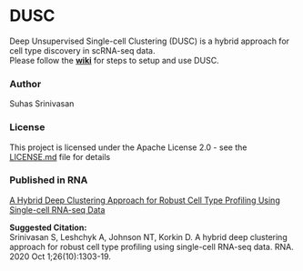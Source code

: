 # DUSC
Deep Unsupervised Single-cell Clustering (DUSC) is a hybrid approach for cell type discovery in scRNA-seq data.   
Please follow the [**wiki**](https://github.com/KorkinLab/DUSC/wiki) for steps to setup and use DUSC.

### Author
Suhas Srinivasan

### License
This project is licensed under the Apache License 2.0 - see the [LICENSE.md](LICENSE.md) file for details

### Published in RNA
[A Hybrid Deep Clustering Approach for Robust Cell Type Profiling Using Single-cell RNA-seq Data](https://rnajournal.cshlp.org/content/26/10/1303.full)

**Suggested Citation:**  
Srinivasan S, Leshchyk A, Johnson NT, Korkin D. A hybrid deep clustering approach for robust cell type profiling using single-cell RNA-seq data. RNA. 2020 Oct 1;26(10):1303-19.
